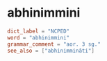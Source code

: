 # abhinimmini

``` toml
dict_label = "NCPED"
word = "abhinimmini"
grammar_comment = "aor. 3 sg."
see_also = ["abhinimmināti"]
```

